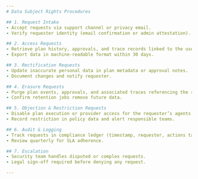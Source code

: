 ```yaml
---
# Data Subject Rights Procedures

## 1. Request Intake
- Accept requests via support channel or privacy email.
- Verify requester identity (email confirmation or admin attestation).

## 2. Access Requests
- Retrieve plan history, approvals, and trace records linked to the user.
- Export data in machine-readable format within 30 days.

## 3. Rectification Requests
- Update inaccurate personal data in plan metadata or approval notes.
- Document changes and notify requester.

## 4. Erasure Requests
- Purge plan events, approvals, and associated traces referencing the requester (unless legal obligations prevent removal).
- Confirm retention jobs remove future data.

## 5. Objection & Restriction Requests
- Disable plan execution or provider access for the requester’s agents.
- Record restriction in policy data and alert responsible teams.

## 6. Audit & Logging
- Track requests in compliance ledger (timestamp, requester, actions taken).
- Review quarterly for SLA adherence.

## 7. Escalation
- Security team handles disputed or complex requests.
- Legal sign-off required before denying any request.

---
```

